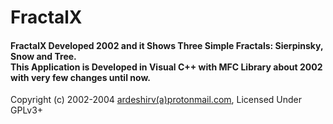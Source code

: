 # FractalX

<h4>FractalX Developed 2002 and it Shows Three Simple Fractals: Sierpinsky, Snow and Tree.<br/>
This Application is Developed in Visual C++ with MFC Library about 2002 with very few changes until now.</h4>
<p>Copyright (c) 2002-2004 <a target="_blank" href="ardeshirv@protonmail.com">ardeshirv(a)protonmail.com</a>, Licensed Under GPLv3+</p>
